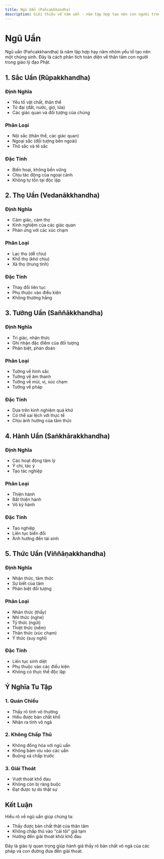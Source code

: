 ```yaml
---
title: Ngũ Uẩn (Pañcakkhandha)
description: Giới thiệu về năm uẩn - năm tập hợp tạo nên con người trong Phật giáo
---
```


# Ngũ Uẩn

Ngũ uẩn (Pañcakkhandha) là năm tập hợp hay năm nhóm yếu tố tạo nên một chúng sinh. Đây là cách phân tích toàn diện về thân tâm con người trong giáo lý đạo Phật.

## 1. Sắc Uẩn (Rūpakkhandha)
### Định Nghĩa
- Yếu tố vật chất, thân thể
- Tứ đại (đất, nước, gió, lửa)
- Các giác quan và đối tượng của chúng

### Phân Loại
- Nội sắc (thân thể, các giác quan)
- Ngoại sắc (đối tượng bên ngoài)
- Thô sắc và tế sắc

### Đặc Tính
- Biến hoại, không bền vững
- Chịu tác động của ngoại cảnh
- Không tự tồn tại độc lập

## 2. Thọ Uẩn (Vedanākkhandha)
### Định Nghĩa
- Cảm giác, cảm thọ
- Kinh nghiệm của các giác quan
- Phản ứng với các xúc chạm

### Phân Loại
- Lạc thọ (dễ chịu)
- Khổ thọ (khó chịu)
- Xả thọ (trung tính)

### Đặc Tính
- Thay đổi liên tục
- Phụ thuộc vào điều kiện
- Không thường hằng

## 3. Tưởng Uẩn (Saññākkhandha)
### Định Nghĩa
- Tri giác, nhận thức
- Ghi nhận đặc điểm của đối tượng
- Phân biệt, phán đoán

### Phân Loại
- Tưởng về hình sắc
- Tưởng về âm thanh
- Tưởng về mùi, vị, xúc chạm
- Tưởng về pháp

### Đặc Tính
- Dựa trên kinh nghiệm quá khứ
- Có thể sai lệch với thực tế
- Chịu ảnh hưởng của tâm thức

## 4. Hành Uẩn (Saṅkhārakkhandha)
### Định Nghĩa
- Các hoạt động tâm lý
- Ý chí, tác ý
- Tạo tác nghiệp

### Phân Loại
- Thiện hành
- Bất thiện hành
- Vô ký hành

### Đặc Tính
- Tạo nghiệp
- Liên tục biến đổi
- Ảnh hưởng đến tái sinh

## 5. Thức Uẩn (Viññāṇakkhandha)
### Định Nghĩa
- Nhận thức, tâm thức
- Sự biết của tâm
- Phân biệt đối tượng

### Phân Loại
- Nhãn thức (thấy)
- Nhĩ thức (nghe)
- Tỷ thức (ngửi)
- Thiệt thức (nếm)
- Thân thức (xúc chạm)
- Ý thức (suy nghĩ)

### Đặc Tính
- Liên tục sinh diệt
- Phụ thuộc vào các điều kiện
- Không có thực thể độc lập

## Ý Nghĩa Tu Tập

### 1. Quán Chiếu
- Thấy rõ tính vô thường
- Hiểu được bản chất khổ
- Nhận ra tính vô ngã

### 2. Không Chấp Thủ
- Không đồng hóa với ngũ uẩn
- Không bám víu vào các uẩn
- Buông xả chấp trước

### 3. Giải Thoát
- Vượt thoát khổ đau
- Không còn bị ràng buộc
- Đạt được tự do thật sự

## Kết Luận

Hiểu rõ về ngũ uẩn giúp chúng ta:
- Thấy được bản chất thật của thân tâm
- Không chấp thủ vào "cái tôi" giả tạm
- Hướng đến giải thoát khỏi khổ đau

Đây là giáo lý quan trọng giúp hành giả thấy rõ bản chất vô ngã của các pháp và con đường đưa đến giải thoát.
